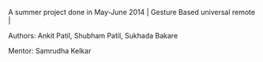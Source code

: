 A summer project done in May-June 2014
| Gesture Based universal remote |

Authors:
Ankit Patil,
Shubham Patil,
Sukhada Bakare

Mentor:
Samrudha Kelkar
